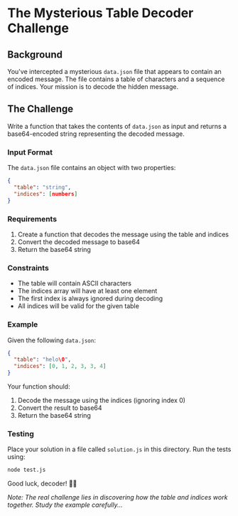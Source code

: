 # The Mysterious Table Decoder Challenge

## Background
You've intercepted a mysterious `data.json` file that appears to contain an encoded message. The file contains a table of characters and a sequence of indices. Your mission is to decode the hidden message.

## The Challenge
Write a function that takes the contents of `data.json` as input and returns a base64-encoded string representing the decoded message.

### Input Format
The `data.json` file contains an object with two properties:
```json
{
  "table": "string",
  "indices": [numbers]
}
```

### Requirements
1. Create a function that decodes the message using the table and indices
2. Convert the decoded message to base64
3. Return the base64 string

### Constraints
- The table will contain ASCII characters
- The indices array will have at least one element
- The first index is always ignored during decoding
- All indices will be valid for the given table

### Example
Given the following `data.json`:
```json
{
  "table": "helo\0",
  "indices": [0, 1, 2, 3, 3, 4]
}
```

Your function should:
1. Decode the message using the indices (ignoring index 0)
2. Convert the result to base64
3. Return the base64 string

### Testing
Place your solution in a file called `solution.js` in this directory. Run the tests using:
```bash
node test.js
```

Good luck, decoder! 🕵️‍♂️

*Note: The real challenge lies in discovering how the table and indices work together. Study the example carefully...* 